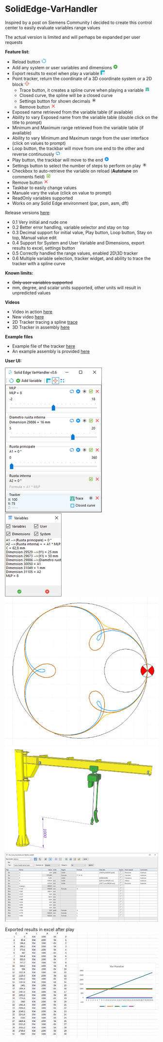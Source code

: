# SolidEdge-VarHandler

Inspired by a post on Siemens Community I decided to create this control center to easily evaluate variables range values

The actual version is limited and will perhaps be expanded per user requests


**Feature list:**
- Reload button ![Autotune](./Resources/icons8_replay_16.png)
- Add any system or user variables and dimensions ![Add](./Resources/icons8_add_16.png)
- Export results to excel when play a variable ![Excel](./Resources/icons8_data_sheet_16_extended.png)
- Point tracker, return the coordinate of a 3D coordinate system or a 2D block ![Tracker](./Resources/icons8_center_of_gravity_16_edited.png)
  - Trace button, it creates a spline curve when playing a variable ![Trace](./Resources/icons8_plot_16.png)
  - Closed curve, the spline will be a closed curve
  - Settings button for shown decimals ![settings](./Resources/icons8_settings_16.png)
  - Remove button ![Autotune](./Resources/icons8_close_16.png)
- Exposed name retrieved from the variable table (if available)
- Ability to vary Exposed name from the variable table (double click on the title to prompt)
- Minimum and Maximum range retrieved from the variable table (if available)
- Ability to vary Minimum and Maximum range from the user interface (click on values to prompt)
- Loop button, the trackbar will move from one end to the other and reverse continuously ![Autotune](./Resources/icons8_repeat_16.png)
- Play button, the trackbar will move to the end ![Autotune](./Resources/icons8_circled_play_16.png)
- Settings button to select the number of steps to perform on play ![settings](./Resources/icons8_settings_16.png)
- Checkbox to auto-retrieve the variable on reload (**Autotune** on comments field) ![Autotune](./Resources/icons8_checked_checkbox_16.png)
- Remove button ![Autotune](./Resources/icons8_close_16.png)
- Taskbar to easily change values
- Manuale vary the value (click on value to prompt)
- ReadOnly variables supported
- Works on any Solid Edge environment (par, psm, asm, dft)


Release versions [here](https://github.com/farfilli/SolidEdge-VarHandler/releases):
- 0.1 Very initial and rude one
- 0.2 Better error handling, variable selector and stay on top
- 0.3 Decimal support for initial value, Play button, Loop button, Stay on top, Manual value edit
- 0.4 Support for System and User Variable and Dimensions, export results to excel, settings button
- 0.5 Correctly handled the range values, enabled 2D\3D tracker
- 0.6 Multiple variable selection, tracker widget, and ability to trace the tracker with a spline curve
  
**Known limits:**
- ~~Only user variables supported~~
- mm, degree, and scalar units supported, other units will result in unpredicted values

**Videos**
- Video in action [here](https://www.youtube.com/watch?v=krcpQPdgGos&t=3s&ab_channel=FrancescoArfilli)
- New video [here](https://www.youtube.com/watch?v=krcpQPdgGos&t=3s&ab_channel=FrancescoArfilli)
- 2D Tracker tracing a spline [trace](https://www.youtube.com/watch?v=YH6zwButRlo&ab_channel=FrancescoArfilli)
- 3D Tracker in assembly [here](https://youtu.be/T-k3u4ftC2k?si=VSHl7Id2dQuqqkK0)

**Example files**
- Example file of the tracker [here](./2DVarHandler.zip)
- An example assembly is provided [here](./Crane.zip)

**User UI:**

![MainForm](./MainForm.png)
![Variable selector](./VarSelector.png)
![Trace](./2DTracker.png)
![Crane](./Crane.png)
![Variable table](./VarTable.png)

Exported results in excel after play
![export](./export.png)
